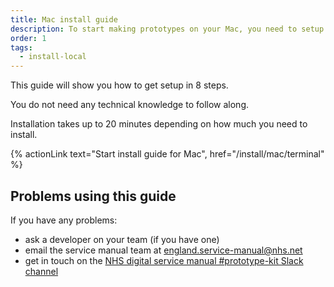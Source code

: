 ```yaml
---
title: Mac install guide
description: To start making prototypes on your Mac, you need to setup the right tools to make the kit work.
order: 1
tags:
  - install-local
---
```


This guide will show you how to get setup in 8 steps.

You do not need any technical knowledge to follow along.

Installation takes up to 20 minutes depending on how much you need to install.

{% actionLink text="Start install guide for Mac", href="/install/mac/terminal" %}

## Problems using this guide

If you have any problems:

- ask a developer on your team (if you have one)
- email the service manual team at [england.service-manual@nhs.net](mailto:england.service-manual@nhs.net?subject=NHS%20prototype%20kit%20-%20Installation)
- get in touch on the [NHS digital service manual #prototype-kit Slack channel](https://nhs-service-manual.slack.com/messages/CFYL2GDGW)
